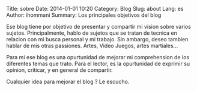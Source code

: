 Title: sobre
Date: 2014-01-01 10:20
Category: Blog
Slug: about
Lang: es
Author: ihommani
Summary: Los principales objetivos del blog

Ese blog tiene por objetivo de presentar y compartir mi vision sobre varios sujetos.
Principalmente, hablo de sujetos que se tratan de tecnica en relacion con mi busca personal y mi trabajo.
Sin ambargo, deseo tambien hablar de mis otras passiones. Artes, Video Juegos, artes martiales...

Para mi ese blog es una opurtunidad de mejorar mi comprehension de los diferentes temas que trato. 
Para el lector, es la opurtunidad de exprimir su opinion, criticar, y en general de compartir.

Cualquier idea para mejorar el blog ? Le escucho. 
